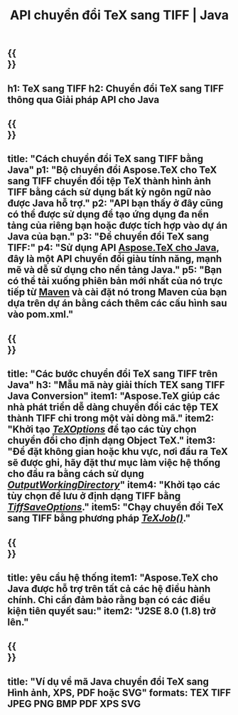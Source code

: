 ﻿---
translation: true
template: /_templates/_conversion-child-java.md
title: API chuyển đổi TeX sang TIFF | Java
description: Chức năng chuyển đổi TeX sang TIFF. Tích hợp thư viện Java tại chỗ này vào dự án của bạn hoặc sử dụng các ứng dụng đa nền tảng để chuyển đổi TeX sang TIFF.
keywords: tex sang tiff api java, tích hợp tex2tiff
url: /java/conversion/tex-to-tiff/
family: tex
platformtag: java
feature: conversion
informat: TEX
outformat: TIFF
otherformats: BMP PNG JPEG XPS PDF SVG
---

{{<section banner>}}
---
h1: TeX sang TIFF
h2: Chuyển đổi TeX sang TIFF thông qua Giải pháp API cho Java
---

{{<section overview>}}
---
title: "Cách chuyển đổi TeX sang TIFF bằng Java"
p1: "Bộ chuyển đổi Aspose.TeX cho TeX sang TIFF chuyển đổi tệp TeX thành hình ảnh TIFF bằng cách sử dụng bất kỳ ngôn ngữ nào được Java hỗ trợ."
p2: "API bạn thấy ở đây cũng có thể được sử dụng để tạo ứng dụng đa nền tảng của riêng bạn hoặc được tích hợp vào dự án Java của bạn."
p3: "Để chuyển đổi TeX sang TIFF:"
p4: "Sử dụng API [Aspose.TeX cho Java](https://products.aspose.com/tex/java), đây là một API chuyển đổi giàu tính năng, mạnh mẽ và dễ sử dụng cho nền tảng Java."
p5: "Bạn có thể tải xuống phiên bản mới nhất của nó trực tiếp từ [Maven](https://repository.aspose.com/webapp/#/artifacts/browse/tree/General/repo/com/aspose/aspose-tex) và cài đặt nó trong Maven của bạn dựa trên dự án bằng cách thêm các cấu hình sau vào pom.xml."
---

{{<section feature1>}}
---
title: "Các bước chuyển đổi TeX sang TIFF trên Java"
h3: "Mẫu mã này giải thích TEX sang TIFF Java Conversion"
item1: "Aspose.TeX giúp các nhà phát triển dễ dàng chuyển đổi các tệp TEX thành TIFF chỉ trong một vài dòng mã."
item2: "Khởi tạo [*TeXOptions*](https://reference.aspose.com/tex/java/com.aspose.tex/TeXOptions) để tạo các tùy chọn chuyển đổi cho định dạng Object TeX."
item3: "Để đặt không gian hoặc khu vực, nơi đầu ra TeX sẽ được ghi, hãy đặt thư mục làm việc hệ thống cho đầu ra bằng cách sử dụng [*OutputWorkingDirectory*](https://reference.aspose.com/tex/java/com.aspose.tex/TeXOptions#getOutputWorkingDirectory--)"
item4: "Khởi tạo các tùy chọn để lưu ở định dạng TIFF bằng [*TiffSaveOptions*](https://reference.aspose.com/tex/java/com.aspose.tex.rendering/TiffSaveOptions)."
item5: "Chạy chuyển đổi TeX sang TIFF bằng phương pháp [*TeXJob()*](https://reference.aspose.com/tex/java/com.aspose.tex/TeXJob)."
---

{{<section feature2>}}
---
title: yêu cầu hệ thống
item1: "Aspose.TeX cho Java được hỗ trợ trên tất cả các hệ điều hành chính. Chỉ cần đảm bảo rằng bạn có các điều kiện tiên quyết sau:"
item2: "J2SE 8.0 (1.8) trở lên."
---

{{<section widget>}}
---
title: "Ví dụ về mã Java chuyển đổi TeX sang Hình ảnh, XPS, PDF hoặc SVG"
formats: TEX TIFF JPEG PNG BMP PDF XPS SVG
---